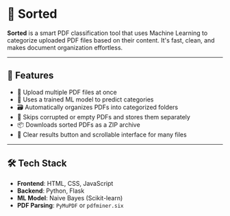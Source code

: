 # 📂 Sorted

**Sorted** is a smart PDF classification tool that uses Machine Learning to categorize uploaded PDF files based on their content. It's fast, clean, and makes document organization effortless.

---

## 🚀 Features

- 📄 Upload multiple PDF files at once
- 🧠 Uses a trained ML model to predict categories
- 🗃️ Automatically organizes PDFs into categorized folders
- 🧼 Skips corrupted or empty PDFs and stores them separately
- 📦 Downloads sorted PDFs as a ZIP archive
- 🧹 Clear results button and scrollable interface for many files

---

## 🛠️ Tech Stack

- **Frontend**: HTML, CSS, JavaScript  
- **Backend**: Python, Flask  
- **ML Model**: Naive Bayes (Scikit-learn)  
- **PDF Parsing**: `PyMuPDF` or `pdfminer.six`


